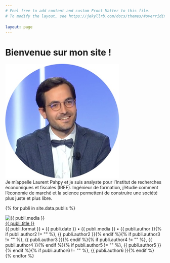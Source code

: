 ```yaml
---
# Feel free to add content and custom Front Matter to this file.
# To modify the layout, see https://jekyllrb.com/docs/themes/#overriding-theme-defaults

layout: page
---
```


<div class="intro-container">
  <h1>Bienvenue sur mon site !</h1>
  <div class="profile-picture-container">
    <img src="assets/img/pahpy.jpg" alt="Profile picture Laurent Pahpy">
  </div>
  <div class="welcome-message-container">
    Je m’appelle Laurent Pahpy et je suis analyste pour l’Institut de recherches économiques et fiscales (IREF). Ingénieur de formation, j’étudie comment l’économie de marché et la science permettent de construire une société plus juste et plus libre. 
  </div>
</div>

{% for publi in site.data.publis %}
  <div class="publi-container">
    <div class="media-logo-container">
      <img class="media-logo" src="assets/img/{{ publi.media }}.png" alt="{{ publi.media }}">
    </div>
    <div class="publi-info-container">
      <a href="{{ publi.url }}" target="_blank">{{ publi.title }}</a><br>
      <span class="description">{{ publi.format }} • {{ publi.date }} • {{ publi.media }} • {{ publi.author }}{% if publi.author2 != "" %}, {{ publi.author2 }}{% endif %}{% if publi.author3 != "" %}, {{ publi.author3 }}{% endif %}{% if publi.author4 != "" %}, {{ publi.author4 }}{% endif %}{% if publi.author5 != "" %}, {{ publi.author5 }}{% endif %}{% if publi.author6 != "" %}, {{ publi.author6 }}{% endif %}</span>
    </div>
  </div>
{% endfor %}